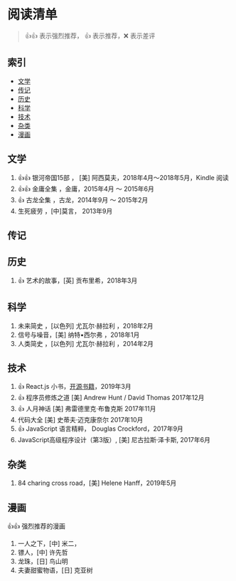 # 阅读清单


> :+1::+1: 表示强烈推荐， :+1: 表示推荐，:x: 表示差评

## 索引

- [文学](#文学)
- [传记](#传记)
- [历史](#历史)
- [科学](#科学)
- [技术](#技术)
- [杂类](#杂类)
- [漫画](#漫画)

## 文学

1. :+1::+1:  银河帝国15部 ， [美] 阿西莫夫，2018年4月～2018年5月，Kindle 阅读
1. :+1::+1: 金庸全集 ，金庸，2015年4月 ～ 2015年6月
1. :+1: 古龙全集 ，古龙，2014年9月 ～ 2015年2月
1. 生死疲劳 ，[中]莫言， 2013年9月 


## 传记


## 历史

1. :+1:  艺术的故事，[英] 贡布里希，2018年3月

## 科学

1. 未来简史 ，[以色列] 尤瓦尔·赫拉利 ，2018年2月
2. 信号与噪音，[美] 纳特•西尔弗 ，2018年1月
1. 人类简史 ，[以色列] 尤瓦尔·赫拉利 ，2014年2月


## 技术

1. :+1:  React.js 小书，[开源书籍]( http://huziketang.mangojuice.top/books/react/lesson36)，2019年3月
2. :+1:  程序员修炼之道 [美]  Andrew Hunt / David Thomas  2017年12月  
2. :+1:  人月神话 [美] 弗雷德里克·布鲁克斯  2017年11月
2. 代码大全  [美] 史蒂夫·迈克康奈尔 2017年10月
1. :+1:  JavaScript 语言精粹， Douglas Crockford，2017年9月
1. JavaScript高级程序设计（第3版）,  [美] 尼古拉斯·泽卡斯, 2017年6月

## 杂类

1. 84 charing cross road，[美] Helene Hanff，2019年5月

## 漫画

:+1::+1: 强烈推荐的漫画

1. 一人之下，[中] 米二，
2. 镖人，[中] 许先哲
3. 龙珠，[日] 鸟山明
4. 夫妻甜蜜物语，[日] 克亚树